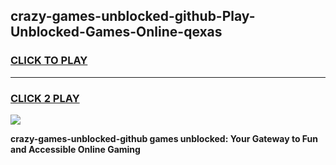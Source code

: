 
## crazy-games-unblocked-github-Play-Unblocked-Games-Online-qexas
<h3>
<a href="https://premium76.site?title=crazy-games-unblocked-github&ref=24A">CLICK TO PLAY</a></h3>
<hr>

<h3>
<a href="https://premium76.site?title=crazy-games-unblocked-github&ref=24A">CLICK 2 PLAY</a>
  
</h3>

<a href="https://premium76.site?title=crazy-games-unblocked-github&ref=24A"><img src="https://clearcache.store/games.png"></a>


**crazy-games-unblocked-github games unblocked: Your Gateway to Fun and Accessible Online Gaming**
